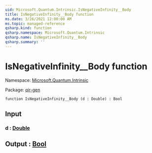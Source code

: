 ```yaml
---
uid: Microsoft.Quantum.Intrinsic.IsNegativeInfinity__Body
title: IsNegativeInfinity__Body function
ms.date: 3/26/2021 12:00:00 AM
ms.topic: managed-reference
qsharp.kind: function
qsharp.namespace: Microsoft.Quantum.Intrinsic
qsharp.name: IsNegativeInfinity__Body
qsharp.summary: ''
---
```


# IsNegativeInfinity__Body function

Namespace: [Microsoft.Quantum.Intrinsic](xref:Microsoft.Quantum.Intrinsic)

Package: [qir-gen](https://nuget.org/packages/qir-gen)




```qsharp
function IsNegativeInfinity__Body (d : Double) : Bool
```


## Input

### d : [Double](xref:microsoft.quantum.lang-ref.double)





## Output : [Bool](xref:microsoft.quantum.lang-ref.bool)

